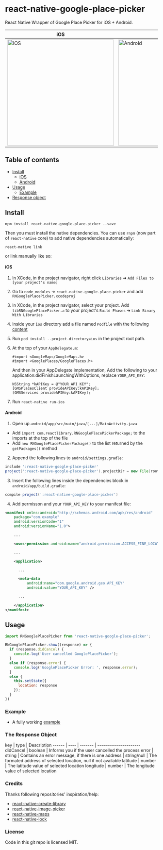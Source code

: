 
# react-native-google-place-picker

React Native Wrapper of Google Place Picker for iOS + Android.

iOS | Android
------- | ----
<img title="iOS" src="https://i.imgur.com/whMT9CD.png" width="350"> | <img title="Android" src="https://i.imgur.com/LnzejpT.png" width="350">

## Table of contents
- [Install](#install)
  - [iOS](#ios)
  - [Android](#android)
- [Usage](#usage)
  - [Example](#example)
- [Response object](#the-response-object)

## Install

`npm install react-native-google-place-picker --save`

Then you must install the native dependencies. You can use `rnpm` (now part of `react-native` core) to add native dependencies automatically:

`react-native link`

 or link manually like so: 

#### iOS

1. In XCode, in the project navigator, right click `Libraries` ➜ `Add Files to [your project's name]`
2. Go to `node_modules` ➜ `react-native-google-place-picker` and add `RNGooglePlacePicker.xcodeproj`
3. In XCode, in the project navigator, select your project. Add `libRNGooglePlacePicker.a` to your project's `Build Phases` ➜ `Link Binary With Libraries`
4. Inside your `ios` directory add a file named `Podfile` with the following [content](https://github.com/q6112345/react-native-google-place-picker/blob/master/Podfile.template)
6. Run `pod install --project-directory=ios` in the project root path.
7.  At the top of your `AppDelegate.m`:

    ```objc
    #import <GoogleMaps/GoogleMaps.h>
    #import <GooglePlaces/GooglePlaces.h>
    ```
    And then in your AppDelegate implementation, Add the following to your application:didFinishLaunchingWithOptions, replace `YOUR_API_KEY`:

    ```
    NSString *kAPIKey = @"YOUR_API_KEY";
    [GMSPlacesClient provideAPIKey:kAPIKey];
    [GMSServices provideAPIKey:kAPIKey];
    ```

8. Run `react-native run-ios`

#### Android

1. Open up `android/app/src/main/java/[...]/MainActivity.java`
  - Add `import com.reactlibrary.RNGooglePlacePickerPackage;` to the imports at the top of the file
  - Add `new RNGooglePlacePickerPackage()` to the list returned by the `getPackages()` method
2. Append the following lines to `android/settings.gradle`:

```groovy
include ':react-native-google-place-picker'
project(':react-native-google-place-picker').projectDir = new File(rootProject.projectDir, 	'../node_modules/react-native-google-place-picker/android')
```

3. Insert the following lines inside the dependencies block in `android/app/build.gradle`:

```groovy
compile project(':react-native-google-place-picker')
```

4. Add permisson and your `YOUR_API_KEY` to your manifest file:

```xml
<manifest xmlns:android="http://schemas.android.com/apk/res/android"
    package="com.example"
    android:versionCode="1"
    android:versionName="1.0">

    ...

    <uses-permission android:name="android.permission.ACCESS_FINE_LOCATION" />

    ...

    <application>

      ...

      <meta-data
          android:name="com.google.android.geo.API_KEY"
          android:value="YOUR_API_KEY" />

      ...

    </application>
</manifest>
```

## Usage
```javascript
import RNGooglePlacePicker from 'react-native-google-place-picker';

RNGooglePlacePicker.show((response) => {
  if (response.didCancel) {
    console.log('User cancelled GooglePlacePicker');
  }
  else if (response.error) {
    console.log('GooglePlacePicker Error: ', response.error);
  }
  else {
    this.setState({
      location: response
    });
  }
})
```
### Example
* A fully working [example](https://github.com/q6112345/react-native-google-place-picker/tree/master/example)

### The Response Object

key | type | Description
------ | ---- | ------- | ----------------------
didCancel | boolean | Informs you if the user cancelled the process
error | string | Contains an error message, if there is one
address | string/null | The formated address of selected location, null if not available
latitude | number | The latitude value of selected location
longitude | number | The longitude value of selected location

### Credits
Thanks following repositories' inspiration/help:

* [react-native-create-library](https://github.com/frostney/react-native-create-library)
* [react-native-image-picker](https://github.com/marcshilling/react-native-image-picker)
* [react-native-maps](https://github.com/lelandrichardson/react-native-maps)
* [react-native-lock](https://github.com/auth0/react-native-lock)


### License

Code in this git repo is licensed MIT.
